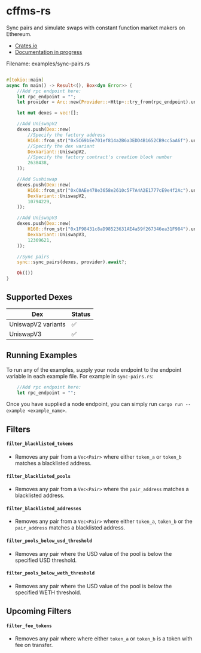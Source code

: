 # cffms-rs

Sync pairs and simulate swaps with constant function market makers on Ethereum.

- [Crates.io](https://crates.io/crates/pair_sync)
- [Documentation in progress](https://docs.rs/pair_sync/0.1.0/pair_sync/)


Filename: examples/sync-pairs.rs
```rust

#[tokio::main]
async fn main() -> Result<(), Box<dyn Error>> {
    //Add rpc endpoint here:
    let rpc_endpoint = "";
    let provider = Arc::new(Provider::<Http>::try_from(rpc_endpoint).unwrap());

    let mut dexes = vec![];

    //Add UniswapV2
    dexes.push(Dex::new(
        //Specify the factory address
        H160::from_str("0x5C69bEe701ef814a2B6a3EDD4B1652CB9cc5aA6f").unwrap(),
        //Specify the dex variant
        DexVariant::UniswapV2,
        //Specify the factory contract's creation block number
        2638438,
    ));

    //Add Sushiswap
    dexes.push(Dex::new(
        H160::from_str("0xC0AEe478e3658e2610c5F7A4A2E1777cE9e4f2Ac").unwrap(),
        DexVariant::UniswapV2,
        10794229,
    ));

    //Add UniswapV3
    dexes.push(Dex::new(
        H160::from_str("0x1F98431c8aD98523631AE4a59f267346ea31F984").unwrap(),
        DexVariant::UniswapV3,
        12369621,
    ));

    //Sync pairs
    sync::sync_pairs(dexes, provider).await?;

    Ok(())
}
```

## Supported Dexes

| Dex | Status |
|----------|------|
| UniswapV2 variants  | ✅||
| UniswapV3  | ✅||


## Running Examples

To run any of the examples, supply your node endpoint to the endpoint variable in each example file. For example in `sync-pairs.rs`:

```rust
    //Add rpc endpoint here:
    let rpc_endpoint = "";
```

Once you have supplied a node endpoint, you can simply run `cargo run --example <example_name>`.


## Filters

#### `filter_blacklisted_tokens`
- Removes any pair from a `Vec<Pair>` where either `token_a` or `token_b` matches a blacklisted address.

#### `filter_blacklisted_pools`
- Removes any pair from a `Vec<Pair>` where the `pair_address` matches a blacklisted address.

#### `filter_blacklisted_addresses`
- Removes any pair from a `Vec<Pair>` where either `token_a`, `token_b` or the `pair_address` matches a blacklisted address.

#### `filter_pools_below_usd_threshold`
- Removes any pair where the USD value of the pool is below the specified USD threshold.

#### `filter_pools_below_weth_threshold`
- Removes any pair where the USD value of the pool is below the specified WETH threshold.


## Upcoming Filters

#### `filter_fee_tokens`
- Removes any pair where  where either `token_a` or `token_b` is a token with fee on transfer.




